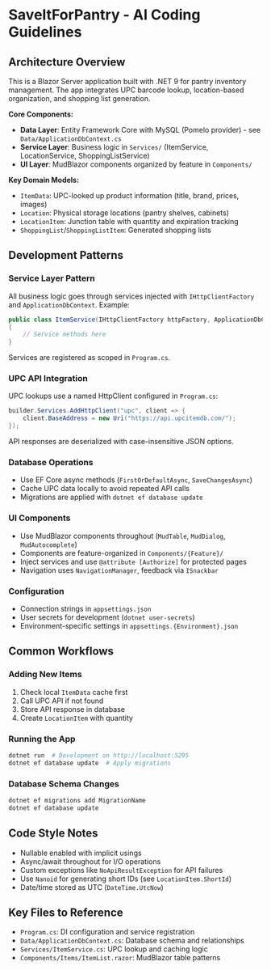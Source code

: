 # SaveItForPantry - AI Coding Guidelines

## Architecture Overview
This is a Blazor Server application built with .NET 9 for pantry inventory management. The app integrates UPC barcode lookup, location-based organization, and shopping list generation.

**Core Components:**
- **Data Layer**: Entity Framework Core with MySQL (Pomelo provider) - see `Data/ApplicationDbContext.cs`
- **Service Layer**: Business logic in `Services/` (ItemService, LocationService, ShoppingListService)
- **UI Layer**: MudBlazor components organized by feature in `Components/`

**Key Domain Models:**
- `ItemData`: UPC-looked up product information (title, brand, prices, images)
- `Location`: Physical storage locations (pantry shelves, cabinets)
- `LocationItem`: Junction table with quantity and expiration tracking
- `ShoppingList`/`ShoppingListItem`: Generated shopping lists

## Development Patterns

### Service Layer Pattern
All business logic goes through services injected with `IHttpClientFactory` and `ApplicationDbContext`. Example:
```csharp
public class ItemService(IHttpClientFactory httpFactory, ApplicationDbContext db)
{
    // Service methods here
}
```
Services are registered as scoped in `Program.cs`.

### UPC API Integration
UPC lookups use a named HttpClient configured in `Program.cs`:
```csharp
builder.Services.AddHttpClient("upc", client => {
    client.BaseAddress = new Uri("https://api.upcitemdb.com/");
});
```
API responses are deserialized with case-insensitive JSON options.

### Database Operations
- Use EF Core async methods (`FirstOrDefaultAsync`, `SaveChangesAsync`)
- Cache UPC data locally to avoid repeated API calls
- Migrations are applied with `dotnet ef database update`

### UI Components
- Use MudBlazor components throughout (`MudTable`, `MudDialog`, `MudAutocomplete`)
- Components are feature-organized in `Components/{Feature}/`
- Inject services and use `@attribute [Authorize]` for protected pages
- Navigation uses `NavigationManager`, feedback via `ISnackbar`

### Configuration
- Connection strings in `appsettings.json`
- User secrets for development (`dotnet user-secrets`)
- Environment-specific settings in `appsettings.{Environment}.json`

## Common Workflows

### Adding New Items
1. Check local `ItemData` cache first
2. Call UPC API if not found
3. Store API response in database
4. Create `LocationItem` with quantity

### Running the App
```bash
dotnet run  # Development on http://localhost:5295
dotnet ef database update  # Apply migrations
```

### Database Schema Changes
```bash
dotnet ef migrations add MigrationName
dotnet ef database update
```

## Code Style Notes
- Nullable enabled with implicit usings
- Async/await throughout for I/O operations
- Custom exceptions like `NoApiResultException` for API failures
- Use `Nanoid` for generating short IDs (see `LocationItem.ShortId`)
- Date/time stored as UTC (`DateTime.UtcNow`)

## Key Files to Reference
- `Program.cs`: DI configuration and service registration
- `Data/ApplicationDbContext.cs`: Database schema and relationships
- `Services/ItemService.cs`: UPC lookup and caching logic
- `Components/Items/ItemList.razor`: MudBlazor table patterns